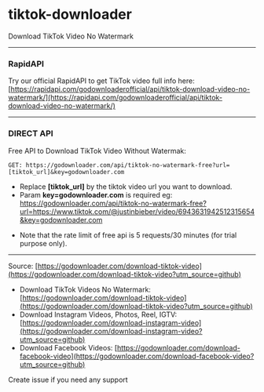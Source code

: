 # tiktok-downloader
Download TikTok Video No Watermark

---
### RapidAPI

Try our official RapidAPI to get TikTok video full info here: [https://rapidapi.com/godownloaderofficial/api/tiktok-download-video-no-watermark/](https://rapidapi.com/godownloaderofficial/api/tiktok-download-video-no-watermark/)

---
### DIRECT API

Free API to Download TikTok Video Without Watermak:

```
GET: https://godownloader.com/api/tiktok-no-watermark-free?url=[tiktok_url]&key=godownloader.com
```

- Replace **[tiktok_url]** by the tiktok video url you want to download.
- Param **key=godownloader.com** is required
eg: https://godownloader.com/api/tiktok-no-watermark-free?url=https://www.tiktok.com/@justinbieber/video/6943631942512315654&key=godownloader.com

* Note that the rate limit of free api is 5 requests/30 minutes (for trial purpose only).

---

Source: [https://godownloader.com/download-tiktok-video](https://godownloader.com/download-tiktok-video?utm_source=github)

- Download TikTok Videos No Watermark: [https://godownloader.com/download-tiktok-video](https://godownloader.com/download-tiktok-video?utm_source=github)
- Download Instagram Videos, Photos, Reel, IGTV: [https://godownloader.com/download-instagram-video](https://godownloader.com/download-instagram-video?utm_source=github)
- Download Facebook Videos: [https://godownloader.com/download-facebook-video](https://godownloader.com/download-facebook-video?utm_source=github)

Create issue if you need any support
